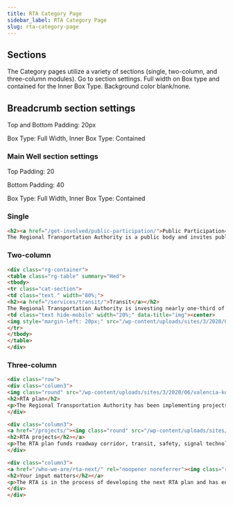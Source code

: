 ```yaml
---
title: RTA Category Page
sidebar_label: RTA Category Page
slug: rta-category-page
---
```


## Sections

The Category pages utilize a variety of sections (single, two-column, and three-column modules). Go to section settings. Full width on Box type and contained for the Inner Box Type. Background color blank/none.

## Breadcrumb section settings

Top and Bottom Padding: 20px

Box Type: Full Width, Inner Box Type: Contained

### Main Well section settings

Top Padding: 20

Bottom Padding: 40

Box Type: Full Width, Inner Box Type: Contained

### Single

```html
<h2><a href="/get-involved/public-participation/">Public Participation</a></h2>
The Regional Transportation Authority is a public body and invites public participation through its meetings or other public activities. Whether we seek input through open houses, online surveys or workshops, we encourage you to tell us about your views on regional transportation priorities. <a href="/get-involved/public-participation/" rel="noopener noreferrer">Read more »</a>
```

### Two-column

```html
<div class="rg-container">
<table class="rg-table" summary="Hed">
<tbody>
<tr class="cat-section">
<td class="text " width="80%;">
<h2><a href="/services/transit/">Transit</a></h2>
The Regional Transportation Authority is investing nearly one-third of RTA plan revenues on transit to ensure a seamless regional transit system that meets the diverse needs of our communities. The RTA investment in a variety of transit services aims to help people arrive at their destinations safely, efficiently and on time. Services include mass transit, a streetcar system and neighborhood shuttles that connect to the mass transit and streetcar systems for enhanced connectivity. <a href="/services/transit/" target="_blank" rel="noopener noreferrer">Read more »</a></td>
<td class="text hide-mobile" width="20%;" data-title="img"><center>
<img style="margin-left: 20px;" src="/wp-content/uploads/sites/3/2020/06/TransitIcon.png" /></center></td>
</tr>
</tbody>
</table>
</div>
```

### Three-column

```html
<div class="row">
<div class="column3">
<img class="round" src="/wp-content/uploads/sites/3/2020/06/valencia-kolb-card.jpg" alt="Valencia and Kolb" width="200" height="200" />
<h2>RTA plan</h2>
<p>The Regional Transportation Authority has been implementing projects and services in its 20-year, voter-approved regional transportation plan since 2006. The RTA plan is in its 15th year of project delivery.</p>
</div>

<div class="column3">
<a href="/projects/"><img class="round" src="/wp-content/uploads/sites/3/2020/06/projects-card.jpg" alt="RTA projects" width="200" height="200" />
<h2>RTA projects</h2></a>
<p>The RTA plan funds roadway corridor, transit, safety, signal technology, bicycle and pedestrian improvement projects and services that are delivered across the region to meet the diverse needs of all our communities.</p>
</div>

<div class="column3">
<a href="/who-we-are/rta-next/" rel="noopener noreferrer"><img class="round" src="/wp-content/uploads/sites/3/2020/06/RTAnext-card.jpg" alt="RTAnext" width="200" height="200" />
<h2>Your input matters</h2></a>
<p>The RTA is in the process of developing the next RTA plan and has engaged a citizens advisory committee to lead the way in identifying regional transportation priorities that will serve our region for the next 20 years.</p>
</div>
</div>
```



